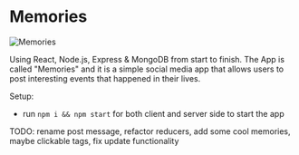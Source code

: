 # Memories

![Memories](https://i.ibb.co/7CmVbCW/image.png)



Using React, Node.js, Express & MongoDB from start to finish. The App is called "Memories" and it is a simple social media app that allows users to post interesting events that happened in their lives.



Setup:
- run ```npm i && npm start``` for both client and server side to start the app

TODO: rename post message, refactor reducers, add some cool memories, maybe clickable tags, fix update functionality
